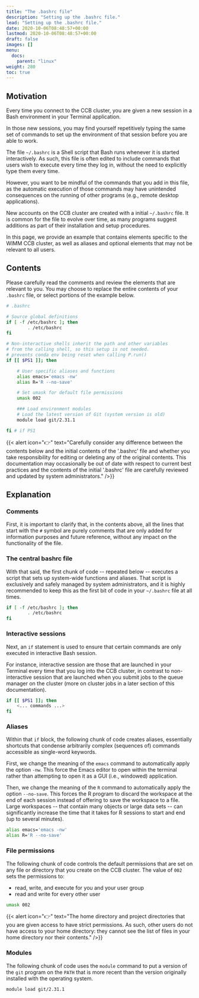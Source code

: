 ```yaml
---
title: "The .bashrc file"
description: "Setting up the .bashrc file."
lead: "Setting up the .bashrc file."
date: 2020-10-06T08:48:57+00:00
lastmod: 2020-10-06T08:48:57+00:00
draft: false
images: []
menu:
  docs:
    parent: "linux"
weight: 280
toc: true
---
```


## Motivation

Every time you connect to the CCB cluster, you are given a new session in a
Bash environment in your Terminal application.

In those new sessions, you may find yourself repetitively typing the same set of
commands to set up the environment of that session before you are able to work.

The file `~/.bashrc` is a Shell script that Bash runs whenever it is started
interactively.
As such, this file is often edited to include commands that users wish to execute
every time they log in, without the need to explicitly type them every time.

However, you want to be mindful of the commands that you add in this file, as
the automatic execution of those commands may have unintended consequences on the
running of other programs (e.g., remote desktop applications).

New accounts on the CCB cluster are created with a initial `~/.bashrc` file.
It is common for the file to evolve over time, as many programs suggest
additions as part of their installation and setup procedures.

In this page, we provide an example that contains elements specific to the WIMM
CCB cluster, as well as aliases and optional elements that may not be relevant to
all users.

## Contents

Please carefully read the comments and review the elements that are relevant to
you.
You may choose to replace the entire contents of your `.bashrc` file, or select
portions of the example below.

```bash
# .bashrc

# Source global definitions
if [ -f /etc/bashrc ]; then
        . /etc/bashrc
fi

# Non-interactive shells inherit the path and other variables
# from the calling shell, so this setup is not needed.
# prevents conda env being reset when calling P.run()
if [[ $PS1 ]]; then

    # User specific aliases and functions
    alias emacs='emacs -nw'
    alias R='R --no-save'

    # Set umask for default file permissions
    umask 002

    ### Load environment modules
    # Load the latest version of Git (system version is old)
    module load git/2.31.1

fi # if PS1
```

{{< alert icon="👉" text="Carefully consider any difference between the contents below and the initial contents of the '.bashrc' file and whether you take responsibility for editing or deleting any of the original contents. This documentation may occasionally be out of date with respect to current best practices and the contents of the initial '.bashrc' file are carefully reviewed and updated by system administrators." />}}

## Explanation

### Comments

First, it is important to clarify that, in the contents above,
all the lines that start with the `#` symbol are purely comments
that are only added for information purposes and future reference,
without any impact on the functionality of the file.

### The central bashrc file

With that said, the first chunk of code
-- repeated below --
executes a script that sets up system-wide functions and aliases.
That script is exclusively and safely managed by system administrators, and
it is highly recommended to keep this as the first bit of code in your `~/.bashrc`
file at all times.

```bash
if [ -f /etc/bashrc ]; then
        . /etc/bashrc
fi
```

### Interactive sessions

Next, an `if` statement is used to ensure that certain commands are only executed
in interactive Bash session.

For instance,
interactive session are those that are launched in your Terminal every time
that you log into the CCB cluster, in contrast to non-interactive session
that are launched when you submit jobs to the queue manager on the cluster
(more on cluster jobs in a later section of this documentation).

```bash
if [[ $PS1 ]]; then
    <... commands ...>
fi
```

### Aliases

Within that `if` block, the following chunk of code creates aliases,
essentially shortcuts that condense arbitrarily complex (sequences of) commands
accessible as single-word keywords.

First, we change the meaning of the `emacs` command to automatically apply the
option `-nw`.
This force the Emacs editor to open within the terminal rather than attempting to
open it as a GUI (i.e., windowed) application.

Then, we change the meaning of the `R` command to automatically apply the
option `--no-save`.
This forces the R program to discard the workspace at the end of each session instead of
offering to save the workspace to a file.
Large workspaces
-- that contain many objects or large data sets --
can significantly increase the time that it takes for R sessions to start and end
(up to several minutes).

```bash
alias emacs='emacs -nw'
alias R='R --no-save'
```

### File permissions

The following chunk of code controls the default permissions that are set on
any file or directory that you create on the CCB cluster.
The value of `002` sets the permissions to:

* read, write, and execute for you and your user group
* read and write for every other user

```bash
umask 002
```

{{< alert icon="👉" text="The home directory and project directories that you are given access to have strict permissions. As such, other users do not have access to your home directory: they cannot see the list of files in your home directory nor their contents." />}}

### Modules

The following chunk of code uses the `module` command to put a version of the `git`
program on the `PATH` that is more recent than the version originally installed with
the operating system.

```bash
module load git/2.31.1
```

<!-- Link definitions -->
